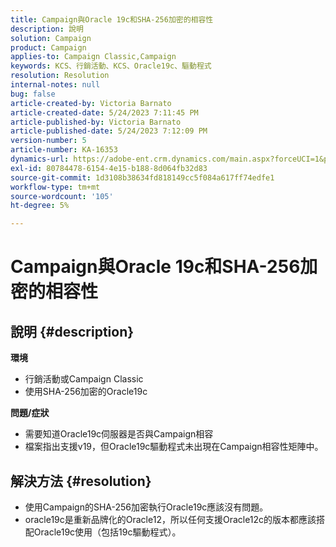 ```yaml
---
title: Campaign與Oracle 19c和SHA-256加密的相容性
description: 說明
solution: Campaign
product: Campaign
applies-to: Campaign Classic,Campaign
keywords: KCS、行銷活動、KCS、Oracle19c、驅動程式
resolution: Resolution
internal-notes: null
bug: false
article-created-by: Victoria Barnato
article-created-date: 5/24/2023 7:11:45 PM
article-published-by: Victoria Barnato
article-published-date: 5/24/2023 7:12:09 PM
version-number: 5
article-number: KA-16353
dynamics-url: https://adobe-ent.crm.dynamics.com/main.aspx?forceUCI=1&pagetype=entityrecord&etn=knowledgearticle&id=ab2b2ed1-66fa-ed11-8849-6045bd006b3d
exl-id: 80784478-6154-4e15-b188-8d064fb32d83
source-git-commit: 1d3108b38634fd818149cc5f084a617ff74edfe1
workflow-type: tm+mt
source-wordcount: '105'
ht-degree: 5%

---
```


# Campaign與Oracle 19c和SHA-256加密的相容性

## 說明 {#description}

<b>環境</b>
- 行銷活動或Campaign Classic
- 使用SHA-256加密的Oracle19c

<b>問題/症狀</b>
- 需要知道Oracle19c伺服器是否與Campaign相容
- 檔案指出支援v19，但Oracle19c驅動程式未出現在Campaign相容性矩陣中。



## 解決方法 {#resolution}


- 使用Campaign的SHA-256加密執行Oracle19c應該沒有問題。
- oracle19c是重新品牌化的Oracle12，所以任何支援Oracle12c的版本都應該搭配Oracle19c使用（包括19c驅動程式）。
